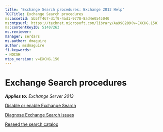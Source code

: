 ```yaml
---
title: 'Exchange Search procedures: Exchange 2013 Help'
TOCTitle: Exchange Search procedures
ms:assetid: 5b5ff467-d1f9-4ad1-9778-8ad4e0545040
ms:mtpsurl: https://technet.microsoft.com/library/Aa998289(v=EXCHG.150)
ms:contentKeyID: 51407263
ms.reviewer: 
manager: serdars
ms.author: dmaguire
author: msdmaguire
f1.keywords:
- NOCSH
mtps_version: v=EXCHG.150
---
```


# Exchange Search procedures

_**Applies to:** Exchange Server 2013_

[Disable or enable Exchange Search](disable-or-enable-exchange-search-exchange-2013-help.md)

[Diagnose Exchange Search issues](diagnose-exchange-search-issues-exchange-2013-help.md)

[Reseed the search catalog](reseed-the-search-catalog-exchange-2013-help.md)
